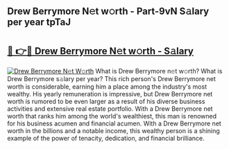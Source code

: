 ## Drew Berrymore N𝚎t w𝚘rth - Part-9vN S𝚊lary per year tpTaJ

# <h2><a href="http://gc2b42.nevu.top/?p=Drew+Berrymore">🔗 👉🔴 Drew Berrymore N𝚎t w𝚘rth - S𝚊lary</a></h2>

[![Drew Berrymore N𝚎t W𝚘rth](https://i.imgur.com/Oavwk0R.jpeg)](http://gc2b42.nevu.top/?p=Drew+Berrymore)
What is Drew Berrymore n𝚎t w𝚘rth? What is Drew Berrymore s𝚊lary per year?
This rich person's Drew Berrymore net worth is considerable, earning him a place among the industry's most wealthy. His yearly remuneration is impressive, but Drew Berrymore net worth is rumored to be even larger as a result of his diverse business activities and extensive real estate portfolio. With a Drew Berrymore net worth that ranks him among the world's wealthiest, this man is renowned for his business acumen and financial acumen. With a Drew Berrymore net worth in the billions and a notable income, this wealthy person is a shining example of the power of tenacity, dedication, and financial brilliance.
